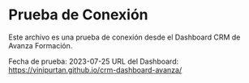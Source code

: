 # Prueba de Conexión

Este archivo es una prueba de conexión desde el Dashboard CRM de Avanza Formación.

Fecha de prueba: 2023-07-25
URL del Dashboard: https://vinipurtan.github.io/crm-dashboard-avanza/
